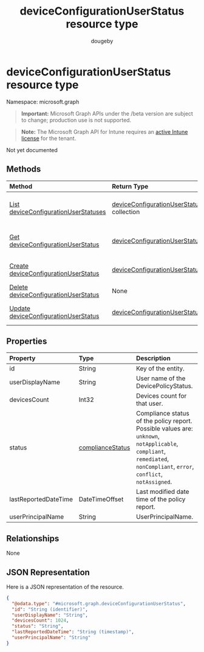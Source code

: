 ﻿---
title: "deviceConfigurationUserStatus resource type"
description: "Not yet documented"
author: "dougeby"
localization_priority: Normal
ms.prod: "intune"
doc_type: resourcePageType
---

# deviceConfigurationUserStatus resource type

Namespace: microsoft.graph

> **Important:** Microsoft Graph APIs under the /beta version are subject to change; production use is not supported.

> **Note:** The Microsoft Graph API for Intune requires an [active Intune license](https://go.microsoft.com/fwlink/?linkid=839381) for the tenant.

Not yet documented

## Methods

| Method                                                                                                     | Return Type                                                                                                   | Description                                                                                                                                          |
| :--------------------------------------------------------------------------------------------------------- | :------------------------------------------------------------------------------------------------------------ | :--------------------------------------------------------------------------------------------------------------------------------------------------- |
| [List deviceConfigurationUserStatuses](../api/intune-deviceconfig-deviceconfigurationuserstatus-list.md)   | [deviceConfigurationUserStatus](../resources/intune-deviceconfig-deviceconfigurationuserstatus.md) collection | List properties and relationships of the [deviceConfigurationUserStatus](../resources/intune-deviceconfig-deviceconfigurationuserstatus.md) objects. |
| [Get deviceConfigurationUserStatus](../api/intune-deviceconfig-deviceconfigurationuserstatus-get.md)       | [deviceConfigurationUserStatus](../resources/intune-deviceconfig-deviceconfigurationuserstatus.md)            | Read properties and relationships of the [deviceConfigurationUserStatus](../resources/intune-deviceconfig-deviceconfigurationuserstatus.md) object.  |
| [Create deviceConfigurationUserStatus](../api/intune-deviceconfig-deviceconfigurationuserstatus-create.md) | [deviceConfigurationUserStatus](../resources/intune-deviceconfig-deviceconfigurationuserstatus.md)            | Create a new [deviceConfigurationUserStatus](../resources/intune-deviceconfig-deviceconfigurationuserstatus.md) object.                              |
| [Delete deviceConfigurationUserStatus](../api/intune-deviceconfig-deviceconfigurationuserstatus-delete.md) | None                                                                                                          | Deletes a [deviceConfigurationUserStatus](../resources/intune-deviceconfig-deviceconfigurationuserstatus.md).                                        |
| [Update deviceConfigurationUserStatus](../api/intune-deviceconfig-deviceconfigurationuserstatus-update.md) | [deviceConfigurationUserStatus](../resources/intune-deviceconfig-deviceconfigurationuserstatus.md)            | Update the properties of a [deviceConfigurationUserStatus](../resources/intune-deviceconfig-deviceconfigurationuserstatus.md) object.                |

## Properties

| Property             | Type                                                               | Description                                                                                                                                                             |
| :------------------- | :----------------------------------------------------------------- | :---------------------------------------------------------------------------------------------------------------------------------------------------------------------- |
| id                   | String                                                             | Key of the entity.                                                                                                                                                      |
| userDisplayName      | String                                                             | User name of the DevicePolicyStatus.                                                                                                                                    |
| devicesCount         | Int32                                                              | Devices count for that user.                                                                                                                                            |
| status               | [complianceStatus](../resources/intune-shared-compliancestatus.md) | Compliance status of the policy report. Possible values are: `unknown`, `notApplicable`, `compliant`, `remediated`, `nonCompliant`, `error`, `conflict`, `notAssigned`. |
| lastReportedDateTime | DateTimeOffset                                                     | Last modified date time of the policy report.                                                                                                                           |
| userPrincipalName    | String                                                             | UserPrincipalName.                                                                                                                                                      |

## Relationships

None

## JSON Representation

Here is a JSON representation of the resource.

<!-- {
  "blockType": "resource",
  "keyProperty": "id",
  "@odata.type": "microsoft.graph.deviceConfigurationUserStatus"
}
-->

```json
{
  "@odata.type": "#microsoft.graph.deviceConfigurationUserStatus",
  "id": "String (identifier)",
  "userDisplayName": "String",
  "devicesCount": 1024,
  "status": "String",
  "lastReportedDateTime": "String (timestamp)",
  "userPrincipalName": "String"
}
```
